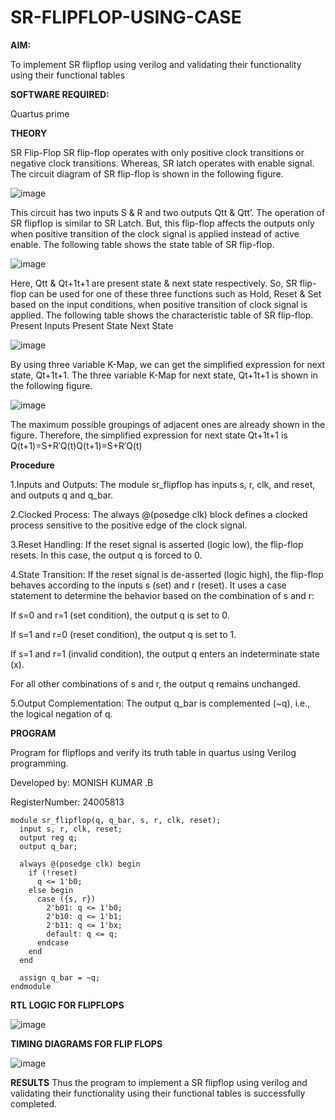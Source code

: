 # SR-FLIPFLOP-USING-CASE

**AIM:**

To implement  SR flipflop using verilog and validating their functionality using their functional tables

**SOFTWARE REQUIRED:**

Quartus prime

**THEORY**

SR Flip-Flop SR flip-flop operates with only positive clock transitions or negative clock transitions. Whereas, SR latch operates with enable signal. The circuit diagram of SR flip-flop is shown in the following figure.

![image](https://github.com/naavaneetha/SR-FLIPFLOP-USING-CASE/assets/154305477/0f710028-ad52-4d3e-9276-8714cf023a25)

 
This circuit has two inputs S & R and two outputs Qtt & Qtt’. The operation of SR flipflop is similar to SR Latch. But, this flip-flop affects the outputs only when positive transition of the clock signal is applied instead of active enable. The following table shows the state table of SR flip-flop.

![image](https://github.com/naavaneetha/SR-FLIPFLOP-USING-CASE/assets/154305477/dabfc4f4-87e3-4cbc-9472-f89ee1b5ed30)

 
Here, Qtt & Qt+1t+1 are present state & next state respectively. So, SR flip-flop can be used for one of these three functions such as Hold, Reset & Set based on the input conditions, when positive transition of clock signal is applied. The following table shows the characteristic table of SR flip-flop. Present Inputs Present State Next State

![image](https://github.com/naavaneetha/SR-FLIPFLOP-USING-CASE/assets/154305477/dd90d16c-aec5-4290-a586-e2346b1e9eb5)

 
By using three variable K-Map, we can get the simplified expression for next state, Qt+1t+1. The three variable K-Map for next state, Qt+1t+1 is shown in the following figure.

![image](https://github.com/naavaneetha/SR-FLIPFLOP-USING-CASE/assets/154305477/473efad6-d70b-4ca7-aeb7-898bbfca319f)

 
The maximum possible groupings of adjacent ones are already shown in the figure. Therefore, the simplified expression for next state Qt+1t+1 is Q(t+1)=S+R′Q(t)Q(t+1)=S+R′Q(t)

**Procedure**

1.Inputs and Outputs: The module sr_flipflop has inputs s, r, clk, and reset, and outputs q and q_bar.

2.Clocked Process: The always @(posedge clk) block defines a clocked process sensitive to the positive edge of the clock signal.

3.Reset Handling: If the reset signal is asserted (logic low), the flip-flop resets. In this case, the output q is forced to 0.

4.State Transition: If the reset signal is de-asserted (logic high), the flip-flop behaves according to the inputs s (set) and r (reset). It uses a case statement to determine the behavior based on the combination of s and r:

If s=0 and r=1 (set condition), the output q is set to 0.

If s=1 and r=0 (reset condition), the output q is set to 1.

If s=1 and r=1 (invalid condition), the output q enters an indeterminate state (x).

For all other combinations of s and r, the output q remains unchanged.

5.Output Complementation: The output q_bar is complemented (~q), i.e., the logical negation of q.

**PROGRAM**

Program for flipflops and verify its truth table in quartus using Verilog programming.

Developed by: MONISH KUMAR .B

RegisterNumber: 24005813
```
module sr_flipflop(q, q_bar, s, r, clk, reset);
  input s, r, clk, reset;
  output reg q;
  output q_bar;

  always @(posedge clk) begin
    if (!reset) 
      q <= 1'b0;
    else begin
      case ({s, r})
        2'b01: q <= 1'b0;
        2'b10: q <= 1'b1;
        2'b11: q <= 1'bx;
        default: q <= q;
      endcase
    end
  end

  assign q_bar = ~q;
endmodule
```
**RTL LOGIC FOR FLIPFLOPS**

![image](https://github.com/user-attachments/assets/733887c4-fa73-4642-8349-2d56e7954e89)

**TIMING DIAGRAMS FOR FLIP FLOPS**

![image](https://github.com/user-attachments/assets/13b65e5c-f738-469a-834d-119bc34f722f)

**RESULTS**
Thus the program to implement a SR flipflop using verilog and validating their functionality using their functional tables is successfully completed.
